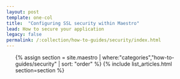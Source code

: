 ```yaml
---
layout: post
template: one-col
title:  "Configuring SSL security within Maestro"
lead: How to secure your application
legacy: false
permalink: /:collection/how-to-guides/security/index.html
---
```


<div class="Toc Toc--howto">
    <ul>
    {% assign section = site.maestro | where:"categories","how-to-guides/security" | sort: "order" %}
    {% include list_articles.html section=section %}
    </ul>
</div><!--/.Toc-->